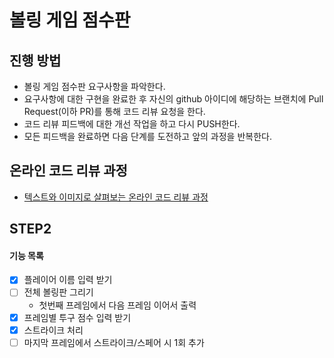 # 볼링 게임 점수판
## 진행 방법
* 볼링 게임 점수판 요구사항을 파악한다.
* 요구사항에 대한 구현을 완료한 후 자신의 github 아이디에 해당하는 브랜치에 Pull Request(이하 PR)를 통해 코드 리뷰 요청을 한다.
* 코드 리뷰 피드백에 대한 개선 작업을 하고 다시 PUSH한다.
* 모든 피드백을 완료하면 다음 단계를 도전하고 앞의 과정을 반복한다.

## 온라인 코드 리뷰 과정
* [텍스트와 이미지로 살펴보는 온라인 코드 리뷰 과정](https://github.com/next-step/nextstep-docs/tree/master/codereview)

## STEP2
#### 기능 목록
- [X] 플레이어 이름 입력 받기
- [ ] 전체 볼링판 그리기
  - 첫번째 프레임에서 다음 프레임 이어서 출력
- [X] 프레임별 투구 점수 입력 받기
- [X] 스트라이크 처리
- [ ] 마지막 프레임에서 스트라이크/스페어 시 1회 추가
